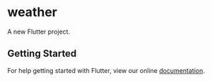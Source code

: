 # weather

A new Flutter project.

## Getting Started

For help getting started with Flutter, view our online
[documentation](https://flutter.io/).
